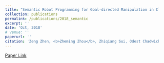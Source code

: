 ```yaml
---
title: "Semantic Robot Programming for Goal-directed Manipulation in Cluttered Scenes"
collection: publications
permalink: /publications/2018_semantic
excerpt: ''
date: 'Oct, 2018'
# venue: ''
paperurl: ''
citation: 'Zeng Zhen, <b>Zheming Zhou</b>, Zhiqiang Sui, Odest Chadwicke Jenkins. <i>IEEE/RSJ International Conference on Robotics and Automation (ICRA)</i>'
---
```


[Paper Link](https://ieeexplore.ieee.org/abstract/document/8593629)
